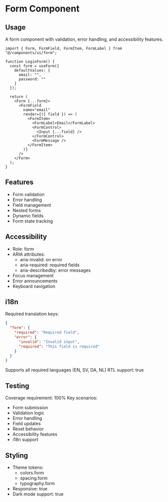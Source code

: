 
# Form Component

## Usage
A form component with validation, error handling, and accessibility features.

```tsx
import { Form, FormField, FormItem, FormLabel } from "@/components/ui/form";

function LoginForm() {
  const form = useForm({
    defaultValues: {
      email: "",
      password: ""
    }
  });

  return (
    <Form {...form}>
      <FormField
        name="email"
        render={({ field }) => (
          <FormItem>
            <FormLabel>Email</FormLabel>
            <FormControl>
              <Input {...field} />
            </FormControl>
            <FormMessage />
          </FormItem>
        )}
      />
    </Form>
  );
}
```

## Features
- Form validation
- Error handling
- Field management
- Nested forms
- Dynamic fields
- Form state tracking

## Accessibility
- Role: form
- ARIA attributes:
  - aria-invalid: on error
  - aria-required: required fields
  - aria-describedby: error messages
- Focus management
- Error announcements
- Keyboard navigation

## i18n
Required translation keys:
```json
{
  "form": {
    "required": "Required field",
    "error": {
      "invalid": "Invalid input",
      "required": "This field is required"
    }
  }
}
```
Supports all required languages (EN, SV, DA, NL)
RTL support: true

## Testing
Coverage requirement: 100%
Key scenarios:
- Form submission
- Validation logic
- Error handling
- Field updates
- Reset behavior
- Accessibility features
- i18n support

## Styling
- Theme tokens:
  - colors.form
  - spacing.form
  - typography.form
- Responsive: true
- Dark mode support: true

